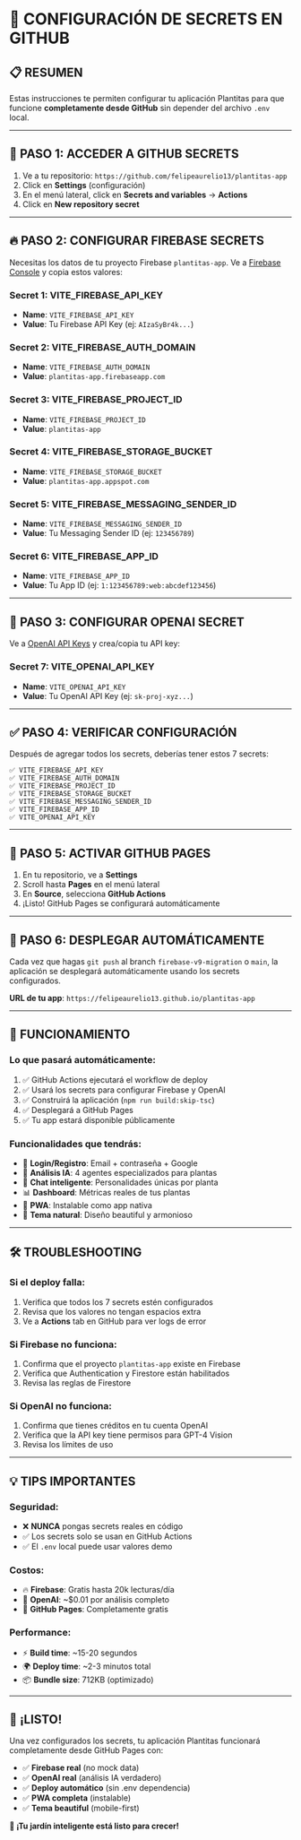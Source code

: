 # 🔐 CONFIGURACIÓN DE SECRETS EN GITHUB

## 📋 **RESUMEN**
Estas instrucciones te permiten configurar tu aplicación Plantitas para que funcione **completamente desde GitHub** sin depender del archivo `.env` local.

---

## 🚀 **PASO 1: ACCEDER A GITHUB SECRETS**

1. Ve a tu repositorio: `https://github.com/felipeaurelio13/plantitas-app`
2. Click en **Settings** (configuración)
3. En el menú lateral, click en **Secrets and variables** → **Actions**
4. Click en **New repository secret**

---

## 🔥 **PASO 2: CONFIGURAR FIREBASE SECRETS**

Necesitas los datos de tu proyecto Firebase `plantitas-app`. Ve a [Firebase Console](https://console.firebase.google.com/project/plantitas-app/settings/general) y copia estos valores:

### **Secret 1: VITE_FIREBASE_API_KEY**
- **Name**: `VITE_FIREBASE_API_KEY`
- **Value**: Tu Firebase API Key (ej: `AIzaSyBr4k...`)

### **Secret 2: VITE_FIREBASE_AUTH_DOMAIN**
- **Name**: `VITE_FIREBASE_AUTH_DOMAIN`
- **Value**: `plantitas-app.firebaseapp.com`

### **Secret 3: VITE_FIREBASE_PROJECT_ID**
- **Name**: `VITE_FIREBASE_PROJECT_ID`
- **Value**: `plantitas-app`

### **Secret 4: VITE_FIREBASE_STORAGE_BUCKET**
- **Name**: `VITE_FIREBASE_STORAGE_BUCKET`
- **Value**: `plantitas-app.appspot.com`

### **Secret 5: VITE_FIREBASE_MESSAGING_SENDER_ID**
- **Name**: `VITE_FIREBASE_MESSAGING_SENDER_ID`
- **Value**: Tu Messaging Sender ID (ej: `123456789`)

### **Secret 6: VITE_FIREBASE_APP_ID**
- **Name**: `VITE_FIREBASE_APP_ID`
- **Value**: Tu App ID (ej: `1:123456789:web:abcdef123456`)

---

## 🤖 **PASO 3: CONFIGURAR OPENAI SECRET**

Ve a [OpenAI API Keys](https://platform.openai.com/api-keys) y crea/copia tu API key:

### **Secret 7: VITE_OPENAI_API_KEY**
- **Name**: `VITE_OPENAI_API_KEY`
- **Value**: Tu OpenAI API Key (ej: `sk-proj-xyz...`)

---

## ✅ **PASO 4: VERIFICAR CONFIGURACIÓN**

Después de agregar todos los secrets, deberías tener estos 7 secrets:

```
✅ VITE_FIREBASE_API_KEY
✅ VITE_FIREBASE_AUTH_DOMAIN  
✅ VITE_FIREBASE_PROJECT_ID
✅ VITE_FIREBASE_STORAGE_BUCKET
✅ VITE_FIREBASE_MESSAGING_SENDER_ID
✅ VITE_FIREBASE_APP_ID
✅ VITE_OPENAI_API_KEY
```

---

## 🚀 **PASO 5: ACTIVAR GITHUB PAGES**

1. En tu repositorio, ve a **Settings**
2. Scroll hasta **Pages** en el menú lateral
3. En **Source**, selecciona **GitHub Actions**
4. ¡Listo! GitHub Pages se configurará automáticamente

---

## 🔄 **PASO 6: DESPLEGAR AUTOMÁTICAMENTE**

Cada vez que hagas `git push` al branch `firebase-v9-migration` o `main`, la aplicación se desplegará automáticamente usando los secrets configurados.

**URL de tu app**: `https://felipeaurelio13.github.io/plantitas-app`

---

## 📱 **FUNCIONAMIENTO**

### **Lo que pasará automáticamente:**
1. ✅ GitHub Actions ejecutará el workflow de deploy
2. ✅ Usará los secrets para configurar Firebase y OpenAI
3. ✅ Construirá la aplicación (`npm run build:skip-tsc`)
4. ✅ Desplegará a GitHub Pages
5. ✅ Tu app estará disponible públicamente

### **Funcionalidades que tendrás:**
- 🔐 **Login/Registro**: Email + contraseña + Google
- 📸 **Análisis IA**: 4 agentes especializados para plantas
- 💬 **Chat inteligente**: Personalidades únicas por planta  
- 📊 **Dashboard**: Métricas reales de tus plantas
- 📱 **PWA**: Instalable como app nativa
- 🌱 **Tema natural**: Diseño beautiful y armonioso

---

## 🛠️ **TROUBLESHOOTING**

### **Si el deploy falla:**
1. Verifica que todos los 7 secrets estén configurados
2. Revisa que los valores no tengan espacios extra
3. Ve a **Actions** tab en GitHub para ver logs de error

### **Si Firebase no funciona:**
1. Confirma que el proyecto `plantitas-app` existe en Firebase
2. Verifica que Authentication y Firestore están habilitados
3. Revisa las reglas de Firestore

### **Si OpenAI no funciona:**
1. Confirma que tienes créditos en tu cuenta OpenAI
2. Verifica que la API key tiene permisos para GPT-4 Vision
3. Revisa los límites de uso

---

## 💡 **TIPS IMPORTANTES**

### **Seguridad:**
- ❌ **NUNCA** pongas secrets reales en código
- ✅ Los secrets solo se usan en GitHub Actions  
- ✅ El `.env` local puede usar valores demo

### **Costos:**
- 🔥 **Firebase**: Gratis hasta 20k lecturas/día
- 🤖 **OpenAI**: ~$0.01 por análisis completo
- 📱 **GitHub Pages**: Completamente gratis

### **Performance:**
- ⚡ **Build time**: ~15-20 segundos
- 🌍 **Deploy time**: ~2-3 minutos total
- 📦 **Bundle size**: 712KB (optimizado)

---

## 🎉 **¡LISTO!**

Una vez configurados los secrets, tu aplicación Plantitas funcionará completamente desde GitHub Pages con:

- ✅ **Firebase real** (no mock data)
- ✅ **OpenAI real** (análisis IA verdadero)
- ✅ **Deploy automático** (sin .env dependencia)
- ✅ **PWA completa** (instalable)
- ✅ **Tema beautiful** (mobile-first)

**🌱 ¡Tu jardín inteligente está listo para crecer!**